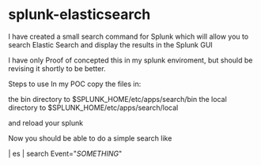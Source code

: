splunk-elasticsearch
====================

I have created a small search command for Splunk which will allow you to search Elastic Search and display the results in the Splunk GUI


I have only Proof of concepted this in my splunk enviroment, but should be revising it shortly to be better.

Steps to use
In my POC copy the files in:

the bin directory to $SPLUNK_HOME/etc/apps/search/bin
the local directory to $SPLUNK_HOME/etc/apps/search/local 

and reload your splunk

Now you should be able to do a simple search like 

| es | search Event="*SOMETHING*" 

